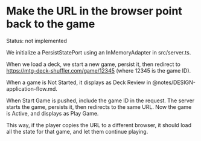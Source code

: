 # Make the URL in the browser point back to the game

Status: not implemented

We initialize a PersistStatePort using an InMemoryAdapter in src/server.ts.

When we load a deck, we start a new game, persist it, then redirect to https://mtg-deck-shuffler.com/game/12345 (where 12345 is the game ID).

When a game is Not Started, it displays as Deck Review in @notes/DESIGN-application-flow.md.

When Start Game is pushed, include the game ID in the request. The server starts the game, persists it, then redirects to the same URL. Now the game is Active, and displays as Play Game.

This way, if the player copies the URL to a different browser, it should load all the state for that game, and let them continue playing.
